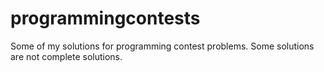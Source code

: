 # programmingcontests
Some of my solutions for programming contest problems. Some solutions are not complete solutions.
